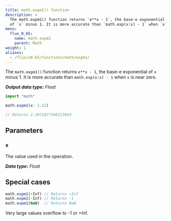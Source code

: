 ```yaml
---
title: math.expm1() function
description: >
  The math.expm1() function returns `e**x - 1`, the base-e exponential
  of `x` minus 1. It is more accurate than `math.exp(x:x) - 1` when `x` is near zero.
menu:
  flux_0_65:
    name: math.expm1
    parent: Math
weight: 1
aliases:
  - /flux/v0.65/functions/math/expm1/
---
```


The `math.expm1()` function returns `e**x - 1`, the base-e exponential of `x` minus 1.
It is more accurate than `math.exp(x:x) - 1` when `x` is near zero.

_**Output data type:** Float_

```js
import "math"

math.expm1(x: 1.22)

// Returns 2.3871877366213643
```

## Parameters

### x
The value used in the operation.

_**Data type:** Float_

## Special cases
```js
math.expm1(+Inf) // Returns +Inf
math.expm1(-Inf) // Returns -1
math.expm1(NaN)  // Returns NaN
```

Very large values overflow to -1 or +Inf.
